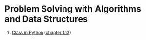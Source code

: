 # Problem Solving with Algorithms and Data Structures

1. [Class in Python](./class-in-python.md) ([chapter 1.13](http://interactivepython.org/runestone/static/pythonds/Introduction/ObjectOrientedProgramminginPythonDefiningClasses.html))
